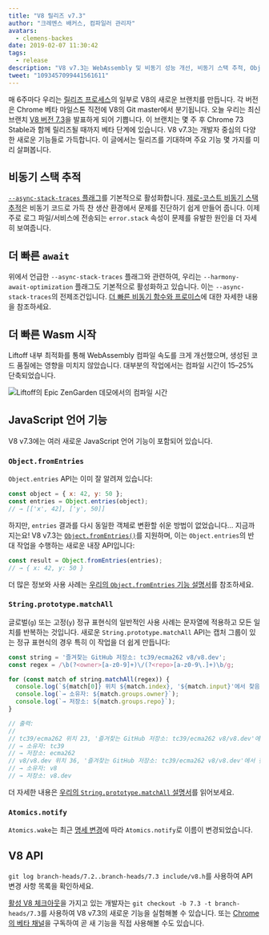 ```yaml
---
title: "V8 릴리즈 v7.3"
author: "크레멘스 배커스, 컴파일러 관리자"
avatars:
  - clemens-backes
date: 2019-02-07 11:30:42
tags:
  - release
description: "V8 v7.3는 WebAssembly 및 비동기 성능 개선, 비동기 스택 추적, Object.fromEntries, String#matchAll 등을 포함하여 많은 새로운 기능을 제공합니다!"
tweet: "1093457099441561611"
---
```

매 6주마다 우리는 [릴리즈 프로세스](/docs/release-process)의 일부로 V8의 새로운 브랜치를 만듭니다. 각 버전은 Chrome 베타 마일스톤 직전에 V8의 Git master에서 분기됩니다. 오늘 우리는 최신 브랜치 [V8 버전 7.3](https://chromium.googlesource.com/v8/v8.git/+log/branch-heads/7.3)을 발표하게 되어 기쁩니다. 이 브랜치는 몇 주 후 Chrome 73 Stable과 함께 릴리즈될 때까지 베타 단계에 있습니다. V8 v7.3는 개발자 중심의 다양한 새로운 기능들로 가득합니다. 이 글에서는 릴리즈를 기대하며 주요 기능 몇 가지를 미리 살펴봅니다.

<!--truncate-->
## 비동기 스택 추적

[`--async-stack-traces` 플래그](/blog/fast-async#improved-developer-experience)를 기본적으로 활성화합니다. [제로-코스트 비동기 스택 추적](https://bit.ly/v8-zero-cost-async-stack-traces)은 비동기 코드로 가득 찬 생산 환경에서 문제를 진단하기 쉽게 만들어 줍니다. 이제 주로 로그 파일/서비스에 전송되는 `error.stack` 속성이 문제를 유발한 원인을 더 자세히 보여줍니다.

## 더 빠른 `await`

위에서 언급한 `--async-stack-traces` 플래그와 관련하여, 우리는 `--harmony-await-optimization` 플래그도 기본적으로 활성화하고 있습니다. 이는 `--async-stack-traces`의 전제조건입니다. [더 빠른 비동기 함수와 프로미스](/blog/fast-async#await-under-the-hood)에 대한 자세한 내용을 참조하세요.

## 더 빠른 Wasm 시작

Liftoff 내부 최적화를 통해 WebAssembly 컴파일 속도를 크게 개선했으며, 생성된 코드 품질에는 영향을 미치지 않았습니다. 대부분의 작업에서는 컴파일 시간이 15–25% 단축되었습니다.

![Liftoff의 [Epic ZenGarden 데모](https://s3.amazonaws.com/mozilla-games/ZenGarden/EpicZenGarden.html)에서의 컴파일 시간](/_img/v8-release-73/liftoff-epic.svg)

## JavaScript 언어 기능

V8 v7.3에는 여러 새로운 JavaScript 언어 기능이 포함되어 있습니다.

### `Object.fromEntries`

`Object.entries` API는 이미 잘 알려져 있습니다:

```js
const object = { x: 42, y: 50 };
const entries = Object.entries(object);
// → [['x', 42], ['y', 50]]
```

하지만, `entries` 결과를 다시 동일한 객체로 변환할 쉬운 방법이 없었습니다... 지금까지는요! V8 v7.3는 [`Object.fromEntries()`](/features/object-fromentries)를 지원하며, 이는 `Object.entries`의 반대 작업을 수행하는 새로운 내장 API입니다:

```js
const result = Object.fromEntries(entries);
// → { x: 42, y: 50 }
```

더 많은 정보와 사용 사례는 [우리의 `Object.fromEntries` 기능 설명서](/features/object-fromentries)를 참조하세요.

### `String.prototype.matchAll`

글로벌(`g`) 또는 고정(`y`) 정규 표현식의 일반적인 사용 사례는 문자열에 적용하고 모든 일치를 반복하는 것입니다. 새로운 `String.prototype.matchAll` API는 캡처 그룹이 있는 정규 표현식의 경우 특히 이 작업을 더 쉽게 만듭니다:

```js
const string = '즐겨찾는 GitHub 저장소: tc39/ecma262 v8/v8.dev';
const regex = /\b(?<owner>[a-z0-9]+)\/(?<repo>[a-z0-9\.]+)\b/g;

for (const match of string.matchAll(regex)) {
  console.log(`${match[0]} 위치 ${match.index}, '${match.input}'에서 찾음`);
  console.log(`→ 소유자: ${match.groups.owner}`);
  console.log(`→ 저장소: ${match.groups.repo}`);
}

// 출력:
//
// tc39/ecma262 위치 23, '즐겨찾는 GitHub 저장소: tc39/ecma262 v8/v8.dev'에서 찾음
// → 소유자: tc39
// → 저장소: ecma262
// v8/v8.dev 위치 36, '즐겨찾는 GitHub 저장소: tc39/ecma262 v8/v8.dev'에서 찾음
// → 소유자: v8
// → 저장소: v8.dev
```

더 자세한 내용은 [우리의 `String.prototype.matchAll` 설명서](/features/string-matchall)를 읽어보세요.

### `Atomics.notify`

`Atomics.wake`는 최근 [명세 변경](https://github.com/tc39/ecma262/pull/1220)에 따라 `Atomics.notify`로 이름이 변경되었습니다.

## V8 API

`git log branch-heads/7.2..branch-heads/7.3 include/v8.h`를 사용하여 API 변경 사항 목록을 확인하세요.

[활성 V8 체크아웃](/docs/source-code#using-git)을 가지고 있는 개발자는 `git checkout -b 7.3 -t branch-heads/7.3`를 사용하여 V8 v7.3의 새로운 기능을 실험해볼 수 있습니다. 또는 [Chrome의 베타 채널](https://www.google.com/chrome/browser/beta.html)을 구독하여 곧 새 기능을 직접 사용해볼 수도 있습니다.
